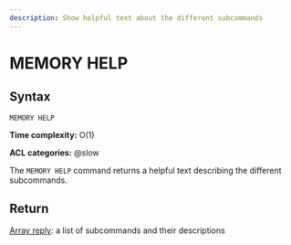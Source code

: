```yaml
---
description: Show helpful text about the different subcommands
---
```


# MEMORY HELP

## Syntax

    MEMORY HELP 

**Time complexity:** O(1)

**ACL categories:** @slow

The `MEMORY HELP` command returns a helpful text describing the different
subcommands.

## Return

[Array reply](https://redis.io/docs/reference/protocol-spec#resp-arrays): a list of subcommands and their descriptions
